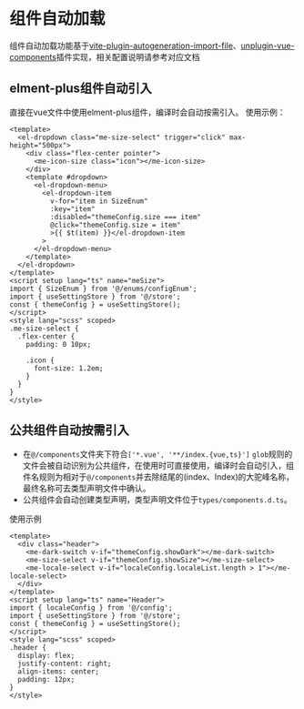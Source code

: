 # 组件自动加载
组件自动加载功能基于[vite-plugin-autogeneration-import-file](https://github.com/yuntian001/vite-plugin-autogeneration-import-file)、[unplugin-vue-components](https://github.com/antfu/unplugin-vue-components)插件实现，相关配置说明请参考对应文档
## elment-plus组件自动引入
直接在vue文件中使用elment-plus组件，编译时会自动按需引入。
使用示例：
```
<template>
  <el-dropdown class="me-size-select" trigger="click" max-height="500px">
    <div class="flex-center pointer">
      <me-icon-size class="icon"></me-icon-size>
    </div>
    <template #dropdown>
      <el-dropdown-menu>
        <el-dropdown-item
          v-for="item in SizeEnum"
          :key="item"
          :disabled="themeConfig.size === item"
          @click="themeConfig.size = item"
          >{{ $t(item) }}</el-dropdown-item
        >
      </el-dropdown-menu>
    </template>
  </el-dropdown>
</template>
<script setup lang="ts" name="meSize">
import { SizeEnum } from '@/enums/configEnum';
import { useSettingStore } from '@/store';
const { themeConfig } = useSettingStore();
</script>
<style lang="scss" scoped>
.me-size-select {
  .flex-center {
    padding: 0 10px;

    .icon {
      font-size: 1.2em;
    }
  }
}
</style>
```
## 公共组件自动按需引入
- 在`@/components`文件夹下符合`['*.vue', '**/index.{vue,ts}']` `glob`规则的文件会被自动识别为公共组件，在使用时可直接使用，编译时会自动引入，组件名规则为相对于`@/components`并去除结尾的(index、Index)的大驼峰名称，最终名称可去类型声明文件中确认。
- 公共组件会自动创建类型声明，类型声明文件位于`types/components.d.ts`。

使用示例
```
<template>
  <div class="header">
    <me-dark-switch v-if="themeConfig.showDark"></me-dark-switch>
    <me-size-select v-if="themeConfig.showSize"></me-size-select>
    <me-locale-select v-if="localeConfig.localeList.length > 1"></me-locale-select>
  </div>
</template>
<script setup lang="ts" name="Header">
import { localeConfig } from '@/config';
import { useSettingStore } from '@/store';
const { themeConfig } = useSettingStore();
</script>
<style lang="scss" scoped>
.header {
  display: flex;
  justify-content: right;
  align-items: center;
  padding: 12px;
}
</style>
```